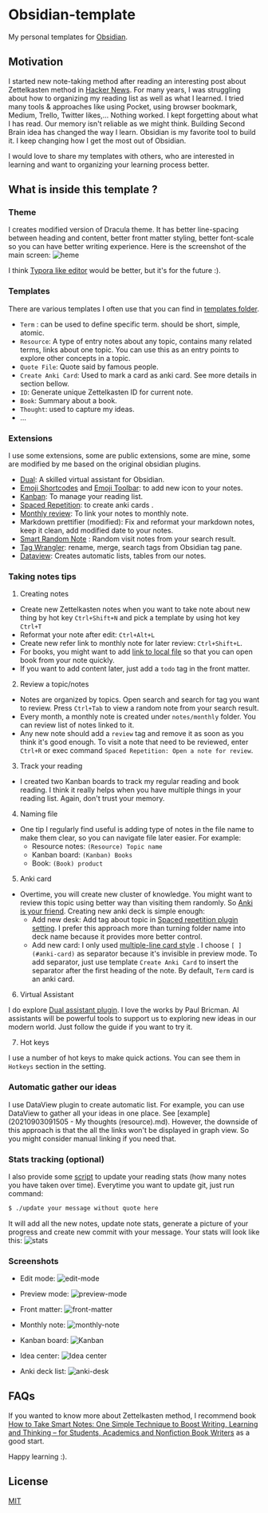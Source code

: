 # Obsidian-template
My personal templates for  [Obsidian](https://obsidian.md).
## Motivation

I started new note-taking method after reading an interesting post about Zettelkasten method in [Hacker News](https://news.ycombinator.com/item?id=25803132). For many years, I was struggling about how to organizing my reading list as well as what I learned. I tried many tools & approaches like using Pocket, using browser bookmark, Medium, Trello, Twitter likes,... Nothing worked. I kept forgetting about what I has read. Our memory isn't reliable as we might think. Building Second Brain idea has changed the way I learn. Obsidian is my favorite tool to build it. I keep changing how I get the most out of Obsidian.

I would love to share my templates with others, who are interested in learning and want to organizing your learning process better. 
## What is inside this template ?
### Theme
I creates modified version of Dracula theme. It has better line-spacing between heading and content, better front matter styling, better font-scale so you can have better writing experience.
Here is the screenshot of the main screen:
![heme](screenshots/theme.png)

I think [Typora like editor](https://trello.com/c/pXHHXIzj/18-wysiwyg-editor-like-typora) would be better, but it's for the future :). 
### Templates
There are various templates I often use that you can find in [templates folder](notes/templates).
- `Term` : can be used to define specific term.  should be short, simple, atomic.
- `Resource`: A type of entry notes about any topic, contains many related terms, links about one topic. You can use this as an entry points to explore other concepts in a topic.
- `Quote File`: Quote said by famous people.
- `Create Anki Card`: Used to mark a card as anki card. See more details in section bellow.
- `ID`: Generate unique Zettelkasten ID for current note.
- `Book`: Summary about a book.
- `Thought`: used to capture my ideas.
- ...
### Extensions
I use some extensions, some are public extensions, some are mine, some are modified by me based on the original obsidian plugins.

- [Dual](https://github.com/Psionica/dual-obsidian-client): A skilled virtual assistant for Obsidian.
- [Emoji Shortcodes](https://github.com/phibr0/obsidian-emoji-shortcodes) and [Emoji Toolbar](https://github.com/oliveryh/obsidian-emoji-toolbar): to add new icon to your notes.
- [Kanban](https://github.com/mgmeyers/obsidian-kanban): To manage your reading list.
- [Spaced Repetition](https://github.com/st3v3nmw/obsidian-spaced-repetition): to create anki cards .
- [Monthly review](https://github.com/tuan3w/monthly-review-obsidian): To link your notes to monthly note.
- Markdown prettifier (modified):  Fix and reformat your markdown notes, keep it clean, add modified date to your notes.
- [Smart Random Note](https://github.com/erichalldev/obsidian-smart-random-note) : Random visit notes from your search result.
- [Tag Wrangler](https://github.com/pjeby/tag-wrangler): rename, merge, search tags from Obsidian tag pane.
- [Dataview](https://github.com/blacksmithgu/obsidian-dataview/): Creates automatic lists, tables from our notes.
### Taking notes tips
1. Creating notes

- Create new Zettelkasten notes when you want to take note about new thing by hot key `Ctrl+Shift+N` and pick a template by using hot key `Ctrl+T`
- Reformat your note after edit: `Ctrl+Alt+L`
- Create new refer link to monthly note for later review: `Ctrl+Shift+L`.
- For books, you might want to add [link to local file](https://forum.obsidian.md/t/how-to-link-a-local-file-in-obsidian/5815) so that you can open book from your note quickly.
- If you want to add content later,  just add a `todo` tag in the front matter. 
2. Review a topic/notes

- Notes are organized by topics. Open search and search for tag you want to review. Press `Ctrl+Tab` to view a random note from your search result. 
- Every month, a monthly note is created under `notes/monthly` folder. You can review list of notes linked to it.
- Any new note should add a `review` tag and remove it as soon as you think it's good enough. To visit a note that need to be reviewed, enter `Ctrl+R` or exec command `Spaced Repetition: Open a note for review`.

3. Track your reading

- I created two Kanban boards to track my regular reading and book reading. I think it really helps when you have multiple things in your reading list.  Again, don't trust your memory.


4. Naming file

- One tip I regularly find useful is adding type of notes in the file name to make them clear, so you can navigate file later easier. For example:
	- Resource notes: `(Resource) Topic name`
	- Kanban board: `(Kanban) Books`
	- Book: `(Book) product`
5. Anki card

- Overtime, you will create new cluster of knowledge. You might want to review this topic using  better way than visiting them randomly. So [Anki is your friend](https://aliabdaal.com/spaced-repetition/). Creating new anki deck is simple enough:
	- Add new desk: Add tag about topic in [Spaced repetition plugin setting](https://github.com/st3v3nmw/obsidian-spaced-repetition). I prefer this approach more than turning folder name into deck name because it provides more better control.
	- Add new card: I only used [multiple-line card style](https://github.com/st3v3nmw/obsidian-spaced-repetition/wiki/Flashcard-Types#multi-line-basic) . I choose  `[ ](#anki-card)`  as separator because it's invisible in preview mode.  To add separator, just use template `Create Anki Card` to insert the separator after the first heading of the note. By default, `Term` card is an anki card. 

6. Virtual Assistant


I do explore [Dual assistant plugin](https://github.com/Psionica/dual-obsidian-client). I love the works by Paul Bricman. AI assistants will be powerful tools to support us to exploring new ideas in our modern world. Just follow the guide if you want to try it.

7. Hot keys

 I use a number of hot keys to make quick actions. You can see them in `Hotkeys` section in the setting. 
 
 ### Automatic gather our ideas
 I use DataView plugin to create automatic list. For example, you can use DataView to gather all your ideas in one place. See [example](20210903091505 - My thoughts (resource).md).
 However, the downside of this approach is that the all the links won't be displayed in graph view. So you might consider manual linking if you need that.
### Stats tracking (optional)
 I also provide some [script](./update_stats.py) to update your reading stats (how many notes you have taken over time). Everytime you want to update git, just run command:
 ```bash
 $ ./update your message without quote here
 ```
 
 It will add all the new notes, update note stats, generate a picture of your progress and create new commit with your message. Your stats will look like this:
 ![stats](stats.png)
### Screenshots

- Edit mode:
![edit-mode](screenshots/edit-mode.png)

- Preview mode:
![preview-mode](screenshots/preview-mode.png)

- Front matter:
![front-matter](screenshots/front-matter.png)

- Monthly note:
![monthly-note](screenshots/monthly-note.png)

- Kanban board:
![Kanban](screenshots/kanban.png)

- Idea center:
![Idea center](screenshots/idea-center.png)

- Anki deck list:
![anki-desk](screenshots/anki-card.png)

## FAQs

If you wanted to know more about Zettelkasten method, I recommend book [How to Take Smart Notes: One Simple Technique to Boost Writing, Learning and Thinking – for Students, Academics and Nonfiction Book Writers](https://www.amazon.com/gp/product/1542866502/) as a good start.

Happy learning :).

## License

[MIT](LICENSE)
